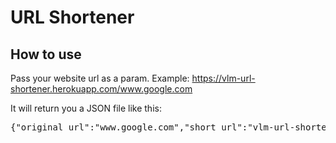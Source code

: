 # URL Shortener

## How to use
Pass your website url as a param. 
Example: https://vlm-url-shortener.herokuapp.com/www.google.com

It will return you a JSON file like this:
<pre>{"original_url":"www.google.com","short_url":"vlm-url-shortener.herokuapp.com/2"}</pre>

